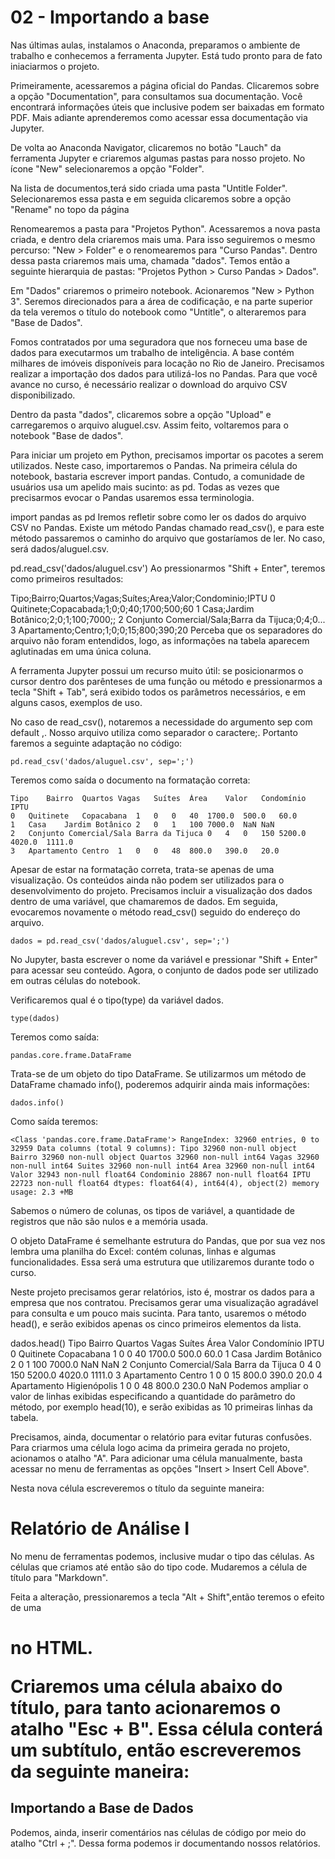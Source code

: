 # 02 - Importando a base

Nas últimas aulas, instalamos o Anaconda, preparamos o ambiente de trabalho e conhecemos a ferramenta Jupyter. Está tudo pronto para de fato iniaciarmos o projeto.

Primeiramente, acessaremos a página oficial do Pandas. Clicaremos sobre a opção "Documentation", para consultamos sua documentação. Você encontrará informações úteis que inclusive podem ser baixadas em formato PDF. Mais adiante aprenderemos como acessar essa documentação via Jupyter.

De volta ao Anaconda Navigator, clicaremos no botão "Lauch" da ferramenta Jupyter e criaremos algumas pastas para nosso projeto. No ícone "New" selecionaremos a opção "Folder".

Na lista de documentos,terá sido criada uma pasta "Untitle Folder". Selecionaremos essa pasta e em seguida clicaremos sobre a opção "Rename" no topo da página

Renomearemos a pasta para "Projetos Python". Acessaremos a nova pasta criada, e dentro dela criaremos mais uma. Para isso seguiremos o mesmo percurso: "New > Folder" e o renomearemos para "Curso Pandas". Dentro dessa pasta criaremos mais uma, chamada "dados". Temos então a seguinte hierarquia de pastas: "Projetos Python > Curso Pandas > Dados".

Em "Dados" criaremos o primeiro notebook. Acionaremos "New > Python 3". Seremos direcionados para a área de codificação, e na parte superior da tela veremos o título do notebook como "Untitle", o alteraremos para "Base de Dados".

Fomos contratados por uma seguradora que nos forneceu uma base de dados para executarmos um trabalho de inteligência. A base contém milhares de imóveis disponíveis para locação no Rio de Janeiro. Precisamos realizar a importação dos dados para utilizá-los no Pandas. Para que você avance no curso, é necessário realizar o download do arquivo CSV disponibilizado.

Dentro da pasta "dados", clicaremos sobre a opção "Upload" e carregaremos o arquivo aluguel.csv. Assim feito, voltaremos para o notebook "Base de dados".

Para iniciar um projeto em Python, precisamos importar os pacotes a serem utilizados. Neste caso, importaremos o Pandas. Na primeira célula do notebook, bastaria escrever import pandas. Contudo, a comunidade de usuários usa um apelido mais sucinto: as pd. Todas as vezes que precisarmos evocar o Pandas usaremos essa terminologia.

import pandas as pd
Iremos refletir sobre como ler os dados do arquivo CSV no Pandas. Existe um método Pandas chamado read_csv(), e para este método passaremos o caminho do arquivo que gostaríamos de ler. No caso, será dados/aluguel.csv.

pd.read_csv('dados/aluguel.csv')
Ao pressionarmos "Shift + Enter", teremos como primeiros resultados:

Tipo;Bairro;Quartos;Vagas;Suítes;Area;Valor;Condominio;IPTU
0 Quitinete;Copacabada;1;0;0;40;1700;500;60
1 Casa;Jardim Botânico;2;0;1;100;7000;;
2 Conjunto Comercial/Sala;Barra da Tijuca;0;4;0...
3 Apartamento;Centro;1;0;0;15;800;390;20
Perceba que os separadores do arquivo não foram entendidos, logo, as informações na tabela aparecem aglutinadas em uma única coluna.

A ferramenta Jupyter possui um recurso muito útil: se posicionarmos o cursor dentro dos parênteses de uma função ou método e pressionarmos a tecla "Shift + Tab", será exibido todos os parâmetros necessários, e em alguns casos, exemplos de uso.

No caso de read_csv(), notaremos a necessidade do argumento sep com default ,. Nosso arquivo utiliza como separador o caractere;. Portanto faremos a seguinte adaptação no código:

``` 
pd.read_csv('dados/aluguel.csv', sep=';')
```

Teremos como saída o documento na formatação correta:

```
Tipo	Bairro	Quartos	Vagas	Suítes	Área	Valor	Condomínio	IPTU
0	Quitinete	Copacabana	1	0	0	40	1700.0	500.0	60.0
1	Casa	Jardim Botânico	2	0	1	100	7000.0	NaN	NaN
2	Conjunto Comercial/Sala	Barra da Tijuca	0	4	0	150	5200.0	4020.0	1111.0
3	Apartamento	Centro	1	0	0	48	800.0	390.0	20.0
```

Apesar de estar na formatação correta, trata-se apenas de uma visualização. Os conteúdos ainda não podem ser utilizados para o desenvolvimento do projeto. Precisamos incluir a visualização dos dados dentro de uma variável, que chamaremos de dados. Em seguida, evocaremos novamente o método read_csv() seguido do endereço do arquivo.

```
dados = pd.read_csv('dados/aluguel.csv', sep=';')
```

No Jupyter, basta escrever o nome da variável e pressionar "Shift + Enter" para acessar seu conteúdo. Agora, o conjunto de dados pode ser utilizado em outras células do notebook.

Verificaremos qual é o tipo(type) da variável dados.

```
type(dados)
```

Teremos como saída:

```
pandas.core.frame.DataFrame
```

Trata-se de um objeto do tipo DataFrame. Se utilizarmos um método de DataFrame chamado info(), poderemos adquirir ainda mais informações:

```
dados.info()
```

Como saída teremos:

```
<Class 'pandas.core.frame.DataFrame'> RangeIndex: 32960 entries, 0 to 32959 Data columns (total 9 columns): Tipo 32960 non-null object Bairro 32960 non-null object Quartos 32960 non-null int64 Vagas 32960 non-null int64 Suites 32960 non-null int64 Area 32960 non-null int64 Valor 32943 non-null float64 Condominio 28867 non-null float64 IPTU 22723 non-null float64 dtypes: float64(4), int64(4), object(2) memory usage: 2.3 +MB
```

Sabemos o número de colunas, os tipos de variável, a quantidade de registros que não são nulos e a memória usada.

O objeto DataFrame é semelhante estrutura do Pandas, que por sua vez nos lembra uma planilha do Excel: contém colunas, linhas e algumas funcionalidades. Essa será uma estrutura que utilizaremos durante todo o curso.

Neste projeto precisamos gerar relatórios, isto é, mostrar os dados para a empresa que nos contratou. Precisamos gerar uma visualização agradável para consulta e um pouco mais sucinta. Para tanto, usaremos o método head(), e serão exibidos apenas os cinco primeiros elementos da lista.

dados.head()
Tipo	Bairro	Quartos	Vagas	Suítes	Área	Valor	Condomínio	IPTU
0	Quitinete	Copacabana	1	0	0	40	1700.0	500.0	60.0
1	Casa	Jardim Botânico	2	0	1	100	7000.0	NaN	NaN
2	Conjunto Comercial/Sala	Barra da Tijuca	0	4	0	150	5200.0	4020.0	1111.0
3	Apartamento	Centro	1	0	0	15	800.0	390.0	20.0
4	Apartamento	Higienópolis	1	0	0	48	800.0	230.0	NaN
Podemos ampliar o valor de linhas exibidas especificando a quantidade do parâmetro do método, por exemplo head(10), e serão exibidas as 10 primeiras linhas da tabela.

Precisamos, ainda, documentar o relatório para evitar futuras confusões. Para criarmos uma célula logo acima da primeira gerada no projeto, acionamos o atalho "A". Para adicionar uma célula manualmente, basta acessar no menu de ferramentas as opções "Insert > Insert Cell Above".

Nesta nova célula escreveremos o título da seguinte maneira:

# Relatório de Análise I 
No menu de ferramentas podemos, inclusive mudar o tipo das células. As células que criamos até então são do tipo code. Mudaremos a célula de título para "Markdown".



Feita a alteração, pressionaremos a tecla "Alt + Shift",então teremos o efeito de uma <h1> no HTML.

Criaremos uma célula abaixo do título, para tanto acionaremos o atalho "Esc + B". Essa célula conterá um subtítulo, então escreveremos da seguinte maneira:

## Importando a Base de Dados
Podemos, ainda, inserir comentários nas células de código por meio do atalho "Ctrl + ;". Dessa forma podemos ir documentando nossos relatórios.


